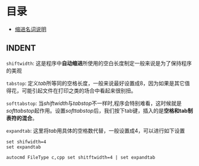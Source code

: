 # 目录

- [缩进名词说明](#indent)

## INDENT

  `shiftwidth`: 这是程序中**自动缩进**所使用的空白长度制定一般来说是为了保持程序的美观

  `tabstop`: 定义*tab*所等同的空格长度，一般来说最好设置成8，因为如果是其它值得花，可能引起文件在打印之类的场合中看起来很别扭。 

  `softtabstop`: 当*shiftwidth*与*tabstop*不一样时,程序会特别难看，这时候就是*softtabstop*起作用。设置*softtabstop*后，我们按下tab键，插入的是**空格和tab制表符的混合**。

  `expandtab`: 这里将*tab*用具体的空格数代替，一般设置成4，可以进行如下设置
  ```
  set shifwidth=4
  set expandtab

  autocmd FileType c,cpp set shitftwidth=4 | set expandtab
  ```


